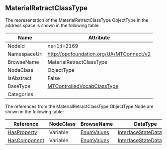<!-- objecttype -->
## MaterialRetractClassType
  
<!-- end of text -->
The representation of the MaterialRetractClassType ObjectType in the address space is shown in the following table:  

|Name|Attribute|
|---|---|
|NodeId|ns=1;i=2169|
|NamespaceUri|http://opcfoundation.org/UA/MTConnect/v2|
|BrowseName|MaterialRetractClassType|
|NodeClass|ObjectType|
|IsAbstract|False|
|BaseType|[MTControlledVocabClassType](../../ObjectTypes/MTControlledVocabClassType/readme.md)|
|Categories||

The references from the MaterialRetractClassType ObjectType Node are shown in the following table:  

|Reference|NodeClass|BrowseName|DataType|TypeDefinition|ModellingRule|
|---|---|---|---|---|---|
|[HasProperty](../../../Core/Part3/ReferenceTypes/HasProperty/readme.md)|Variable|[EnumValues](#EnumValues)|[InterfaceStateDataType](../../DataTypes/InterfaceStateDataType/readme.md)|[InterfaceStateDataType](../../DataTypes/InterfaceStateDataType/readme.md)|[Mandatory](../../../Core/Objects/Mandatory/readme.md)|
|[HasComponent](../../../Core/Part3/ReferenceTypes/HasComponent/readme.md)|Variable|[EnumValues](#EnumValues)|[InterfaceStateDataType](../../DataTypes/InterfaceStateDataType/readme.md)|[InterfaceStateDataType](../../DataTypes/InterfaceStateDataType/readme.md)|[Mandatory](../../../Core/Objects/Mandatory/readme.md)|



